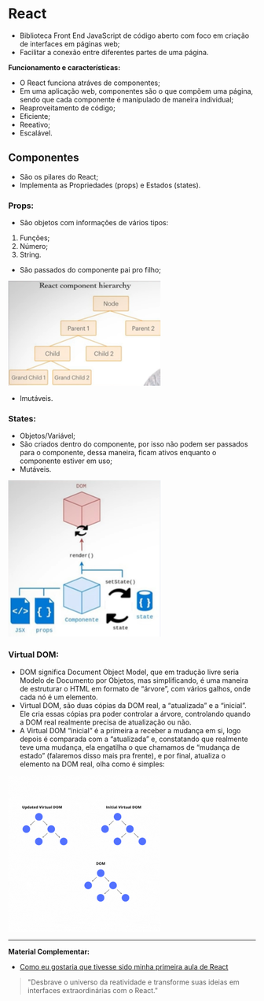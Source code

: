 # React

- Biblioteca Front End JavaScript de código aberto com foco em criação de interfaces em páginas web;
- Facilitar a conexão entre diferentes partes de uma página.

**Funcionamento e características:**

- O React funciona atráves de componentes;
- Em uma aplicação web, componentes são o que compõem uma página, sendo que cada componente é manipulado de maneira individual;
- Reaproveitamento de código;
- Eficiente;
- Reeativo;
- Escalável.

## Componentes

- São os pilares do React;
- Implementa as Propriedades (props) e Estados (states).

### **Props:**

- São objetos com informações de vários tipos:

1. Funções;
1. Número;
1. String.

- São passados do componente pai pro filho;

![Hierarquia componentes do React](../../recursos/PNG/React%20component%20hierarchy.png)

- Imutáveis.

### **States:**

- Objetos/Variável;
- São criados dentro do componente, por isso não podem ser passados para o componente, dessa maneira, ficam ativos enquanto o componente estiver em uso;
- Mutáveis.

![Hierarquia componentes do React](../../recursos/PNG/React%20funcionamento.png)

### **Virtual DOM:**

- DOM significa Document Object Model, que em tradução livre seria Modelo de Documento por Objetos, mas simplificando, é uma maneira de estruturar o HTML em formato de “árvore”, com vários galhos, onde cada nó é um elemento.
- Virtual DOM, são duas cópias da DOM real, a “atualizada” e a “inicial”. Ele cria essas cópias pra poder controlar a árvore, controlando quando a DOM real realmente precisa de atualização ou não.
- A Virtual DOM “inicial” é a primeira a receber a mudança em si, logo depois é comparada com a “atualizada” e, constatando que realmente teve uma mudança, ela engatilha o que chamamos de “mudança de estado” (falaremos disso mais pra frente), e por final, atualiza o elemento na DOM real, olha como é simples:

![GIF Virtual DOM](../../recursos/PNG/React%20virtual%20dom.gif)

---

**Material Complementar:**

- [Como eu gostaria que tivesse sido minha primeira aula de React](https://www.tabnews.com.br/doretto/conteudo-como-eu-gostaria-que-tivesse-sido-minha-primeira-aula-de-react)

> "Desbrave o universo da reatividade e transforme suas ideias em interfaces extraordinárias com o React."
